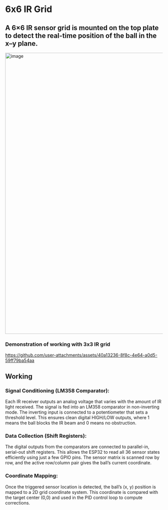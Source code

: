 # 6x6 IR Grid

## A 6×6 IR sensor grid is mounted on the top plate to detect the real-time position of the ball in the x–y plane. 
<img width="672" height="896" alt="image" src="https://github.com/user-attachments/assets/70c87d75-65ab-438e-ba99-7b8d3bfe11d3" />

### Demonstration of working with 3x3 IR grid

https://github.com/user-attachments/assets/40a13236-8f8c-4e64-a0d5-59ff79ba54aa


## Working

### Signal Conditioning (LM358 Comparator):
Each IR receiver outputs an analog voltage that varies with the amount of IR light received.
The signal is fed into an LM358 comparator in non-inverting mode.
The inverting input is connected to a potentiometer that sets a threshold level.
This ensures clean digital HIGH/LOW outputs, where 1 means the ball blocks the IR beam and 0 means no obstruction.

### Data Collection (Shift Registers):
The digital outputs from the comparators are connected to parallel-in, serial-out shift registers.
This allows the ESP32 to read all 36 sensor states efficiently using just a few GPIO pins.
The sensor matrix is scanned row by row, and the active row/column pair gives the ball’s current coordinate.

### Coordinate Mapping:
Once the triggered sensor location is detected, the ball’s (x, y) position is mapped to a 2D grid coordinate system.
This coordinate is compared with the target center (0,0) and used in the PID control loop to compute corrections.
